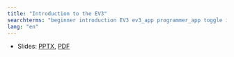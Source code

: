 ```yaml
---
title: "Introduction to the EV3"
searchterms: "beginner introduction EV3 ev3_app programmer_app toggle introduction_to_the_ev3"
lang: "en"
---
```



   
 <ul>
 <li class="ng-binding">Slides:
 <a href="translations/en-us/tablet/beginner/Introduction.pptx">PPTX</a>,
 <a href="translations/en-us/tablet/beginner/Introduction.pdf">PDF</a>
 </li>
 </ul>
